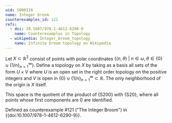 ```yaml
---
uid: S000118
name: Integer broom
counterexamples_id: 121
refs:
  - doi: 10.1007/978-1-4612-6290-9
    name: Counterexamples in Topology
  - wikipedia: Integer_broom_topology
    name: Infinite broom topology on Wikipedia
---
```

Let $X \subset \mathbb{R}^2$ consist of points with polar coordinates $\{(n,\theta)\ |\ n \in \omega, \theta \in \{0\} \cup \{1/n\}_{n=1}^\infty\}$. Define a topology on $X$ by taking as a basis all sets of the form $U \times V$ where $U$ is an open set in the right order topology on the positive integers and $V$ is open in $\{0\} \cup \{1/n\}_{n=1}^\infty \subset \mathbb{R}$. The only neighborhood of the origin is $X$ itself.

This space is the quotient of the product of {S200} with {S20}, where all points whose first components are 0 are identified.

Defined as counterexample #121 ("The Integer Broom")
in {{doi:10.1007/978-1-4612-6290-9}}.
